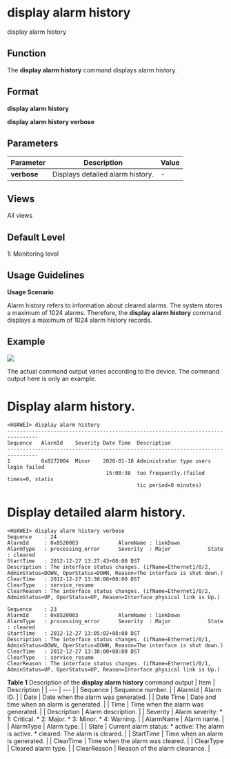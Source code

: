 display alarm history
=====================

display alarm history

Function
--------



The **display alarm history** command displays alarm history.




Format
------

**display alarm history**

**display alarm history verbose**


Parameters
----------

| Parameter | Description | Value |
| --- | --- | --- |
| **verbose** | Displays detailed alarm history. | - |



Views
-----

All views


Default Level
-------------

1: Monitoring level


Usage Guidelines
----------------

**Usage Scenario**

Alarm history refers to information about cleared alarms. The system stores a maximum of 1024 alarms. Therefore, the **display alarm history** command displays a maximum of 1024 alarm history records.


Example
-------

![](../public_sys-resources/note_3.0-en-us.png) 

The actual command output varies according to the device. The command output here is only an example.


# Display alarm history.
```
<HUAWEI> display alarm history
--------------------------------------------------------------------------------
Sequence   AlarmId    Severity Date Time  Description                              
--------------------------------------------------------------------------------
1          0x8272004  Minor    2020-01-18 Administrator type users login failed 
                                15:00:38  too frequently.(failed times=0, statis
                                          tic period=0 minutes)

```

# Display detailed alarm history.
```
<HUAWEI> display alarm history verbose
Sequence    : 24        
AlarmId     : 0x8520003             AlarmName : linkDown                      
AlarmType   : processing_error      Severity  : Major            State : cleared         
StartTime   : 2012-12-27 13:27:43+08:00 DST           
Description : The interface status changes. (ifName=Ethernet1/0/2, AdminStatus=DOWN, OperStatus=DOWN, Reason=The interface is shut down.)
ClearTime   : 2012-12-27 13:30:08+08:00 DST           
ClearType   : service_resume      
ClearReason : The interface status changes. (ifName=Ethernet1/0/2, AdminStatus=UP, OperStatus=UP, Reason=Interface physical link is Up.)

Sequence    : 23        
AlarmId     : 0x8520003             AlarmName : linkDown                      
AlarmType   : processing_error      Severity  : Major            State : cleared                     
StartTime   : 2012-12-27 13:05:02+08:00 DST           
Description : The interface status changes. (ifName=Ethernet1/0/1, AdminStatus=DOWN, OperStatus=DOWN, Reason=The interface is shut down.)
ClearTime   : 2012-12-27 13:30:00+08:00 DST           
ClearType   : service_resume      
ClearReason : The interface status changes. (ifName=Ethernet1/0/1, AdminStatus=UP, OperStatus=UP, Reason=Interface physical link is Up.)

```

**Table 1** Description of the **display alarm history** command output
| Item | Description |
| --- | --- |
| Sequence | Sequence number. |
| AlarmId | Alarm ID. |
| Date | Date when the alarm was generated. |
| Date Time | Date and time when an alarm is generated. |
| Time | Time when the alarm was generated. |
| Description | Alarm description. |
| Severity | Alarm severity:   * 1: Critical. * 2: Major. * 3: Minor. * 4: Warning. |
| AlarmName | Alarm name. |
| AlarmType | Alarm type. |
| State | Current alarm status:   * active: The alarm is active. * cleared: The alarm is cleared. |
| StartTime | Time when an alarm is generated. |
| ClearTime | Time when the alarm was cleared. |
| ClearType | Cleared alarm type. |
| ClearReason | Reason of the alarm clearance. |